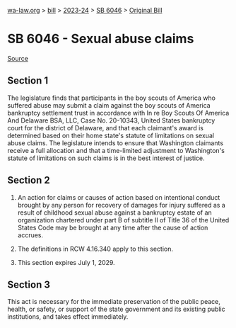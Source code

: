 [wa-law.org](/) > [bill](/bill/) > [2023-24](/bill/2023-24/) > [SB 6046](/bill/2023-24/sb/6046/) > [Original Bill](/bill/2023-24/sb/6046/1/)

# SB 6046 - Sexual abuse claims

[Source](http://lawfilesext.leg.wa.gov/biennium/2023-24/Pdf/Bills/Senate%20Bills/6046.pdf)

## Section 1
The legislature finds that participants in the boy scouts of America who suffered abuse may submit a claim against the boy scouts of America bankruptcy settlement trust in accordance with In re Boy Scouts Of America And Delaware BSA, LLC, Case No. 20-10343, United States bankruptcy court for the district of Delaware, and that each claimant's award is determined based on their home state's statute of limitations on sexual abuse claims. The legislature intends to ensure that Washington claimants receive a full allocation and that a time-limited adjustment to Washington's statute of limitations on such claims is in the best interest of justice.

## Section 2
1. An action for claims or causes of action based on intentional conduct brought by any person for recovery of damages for injury suffered as a result of childhood sexual abuse against a bankruptcy estate of an organization chartered under part B of subtitle II of Title 36 of the United States Code may be brought at any time after the cause of action accrues.

2. The definitions in RCW 4.16.340 apply to this section.

3. This section expires July 1, 2029.

## Section 3
This act is necessary for the immediate preservation of the public peace, health, or safety, or support of the state government and its existing public institutions, and takes effect immediately.
